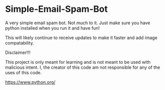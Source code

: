 # Simple-Email-Spam-Bot
A very simple email spam bot. Not much to it. Just make sure you have python installed when you run it and have fun!

This will likely continue to receive updates to make it faster and add image compatability. 

Disclaimer!!!

This project is only meant for learning and is not meant to be used with malicious intent. I, the creator of this code am not responsible for any of the uses of this code. 

https://www.python.org/
